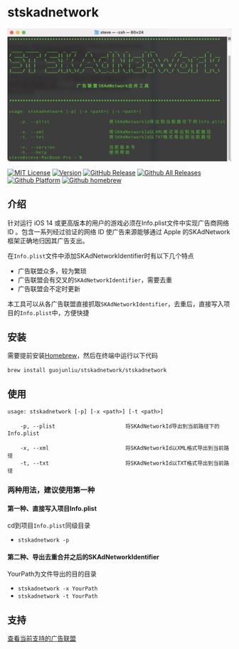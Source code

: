 # stskadnetwork

![Alt text](Image/1.png)

[![MIT License](https://img.shields.io/badge/license-MIT-brightgreen)](https://github.com/guojunliu/homebrew-stskadnetwork/blob/master/LICENSE)
[![Version](https://img.shields.io/badge/version-v3.0.0-blue)](https://github.com/guojunliu/homebrew-stskadnetwork)
[![GitHub Release](https://img.shields.io/badge/release-v3.0.0-orange)](https://github.com/guojunliu/homebrew-stskadnetwork)
[![Github All Releases](https://img.shields.io/badge/downloads-37KB-yellowgreen)](https://github.com/guojunliu/homebrew-stskadnetwork/raw/master/product/3.0.0/stskadnetwork_3.0.0.tar.gz)
[![Github Platform](https://img.shields.io/badge/platform-Linux-red)](https://github.com/guojunliu/homebrew-stskadnetwork)
[![Github homebrew](https://img.shields.io/badge/homebrew-v3.0.0-green)](https://github.com/guojunliu/homebrew-stskadnetwork)



## 介绍

针对运行 iOS 14 或更高版本的用户的游戏必须在Info.plist文件中实现广告商网络 ID 。包含一系列经过验证的网络 ID 使广告来源能够通过 Apple 的SKAdNetwork框架正确地归因其广告支出。

在`Info.plist`文件中添加SKAdNetworkIdentifier时有以下几个特点

- 广告联盟众多，较为繁琐
- 广告联盟会有交叉的`SKAdNetworkIdentifier`，需要去重
- 广告联盟会不定时更新

本工具可以从各广告联盟直接抓取`SKAdNetworkIdentifier`，去重后，直接写入项目的`Info.plist`中，方便快捷

## 安装

需要提前安装[Homebrew](https://brew.sh/)，然后在终端中运行以下代码

`brew install guojunliu/stskadnetwork/stskadnetwork`


## 使用

```
usage: stskadnetwork [-p] [-x <path>] [-t <path>]

    -p, --plist                      将SKAdNetworkId导出到当前路径下的Info.plist

    -x, --xml                        将SKAdNetworkId以XML格式导出到当前路径
    -t, --txt                        将SKAdNetworkId以TXT格式导出到当前路径
```

### 两种用法，建议使用第一种
#### 第一种、直接写入项目Info.plist

cd到项目`Info.plist`同级目录

- `stskadnetwork -p`

#### 第二种、导出去重合并之后的SKAdNetworkIdentifier

YourPath为文件导出的目的目录

- `stskadnetwork -x YourPath`
- `stskadnetwork -t YourPath `

## 支持

[查看当前支持的广告联盟](https://github.com/guojunliu/homebrew-stskadnetwork/blob/master/json/source.json)